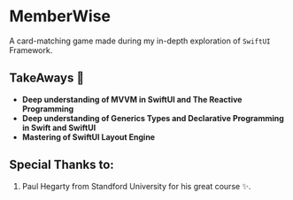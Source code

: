 # MemberWise
A card-matching game made during my in-depth exploration of `SwiftUI` Framework.

## TakeAways 🚀

- **Deep understanding of MVVM in SwiftUI and The Reactive Programming**
- **Deep understanding of Generics Types and Declarative Programming in Swift and SwiftUI**
- **Mastering of SwiftUI Layout Engine**
## Special Thanks to:

1. Paul Hegarty from Standford University for his great course ✨.
